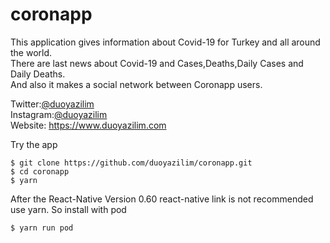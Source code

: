 # coronapp

This application gives information about Covid-19 for Turkey and all around the world. <br />
There are last news about Covid-19 and Cases,Deaths,Daily Cases and Daily Deaths. <br />
And also it makes a social network between Coronapp users. <br />

Twitter:[@duoyazilim](https://www.twitter.com/duoyazilim) <br />
Instagram:[@duoyazilim](https://www.instagram.com/duoyazilim) <br />
Website: https://www.duoyazilim.com

Try the app

```
$ git clone https://github.com/duoyazilim/coronapp.git
$ cd coronapp
$ yarn

```
After the React-Native Version 0.60 react-native link is not recommended use yarn. So install with pod
```
$ yarn run pod
```

